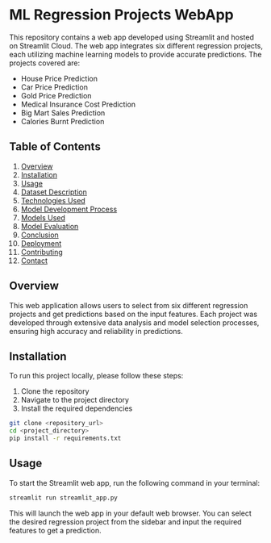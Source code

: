 # ML Regression Projects WebApp

This repository contains a web app developed using Streamlit and hosted on Streamlit Cloud. The web app integrates six different regression projects, each utilizing machine learning models to provide accurate predictions. The projects covered are:

- House Price Prediction
- Car Price Prediction
- Gold Price Prediction
- Medical Insurance Cost Prediction
- Big Mart Sales Prediction
- Calories Burnt Prediction

## Table of Contents

1. [Overview](#overview)
2. [Installation](#installation)
3. [Usage](#usage)
4. [Dataset Description](#dataset-description)
5. [Technologies Used](#technologies-used)
6. [Model Development Process](#model-development-process)
7. [Models Used](#models-used)
8. [Model Evaluation](#model-evaluation)
9. [Conclusion](#conclusion)
10. [Deployment](#deployment)
11. [Contributing](#contributing)
12. [Contact](#contact)

## Overview

This web application allows users to select from six different regression projects and get predictions based on the input features. Each project was developed through extensive data analysis and model selection processes, ensuring high accuracy and reliability in predictions.

## Installation

To run this project locally, please follow these steps:

1. Clone the repository
2. Navigate to the project directory
3. Install the required dependencies

```bash
git clone <repository_url>
cd <project_directory>
pip install -r requirements.txt
```

## Usage

To start the Streamlit web app, run the following command in your terminal:

```bash
streamlit run streamlit_app.py
```

This will launch the web app in your default web browser. You can select the desired regression project from the sidebar and input the required features to get a prediction.




